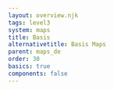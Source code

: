 ```yaml
---
layout: overview.njk
tags: level3
system: maps
title: Basis
alternativetitle: Basis Maps
parent: maps_de
order: 30
basics: true
components: false
---
```


